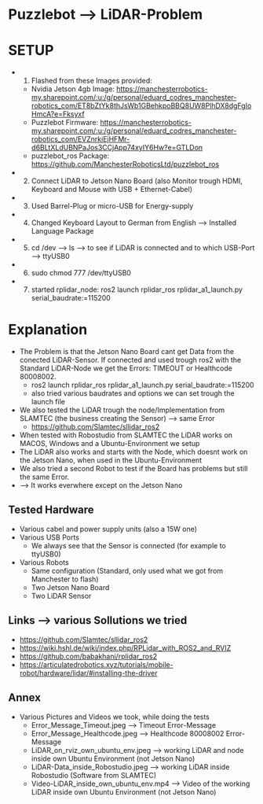 # Puzzlebot --> LiDAR-Problem

# SETUP
* 1) Flashed from these Images provided:
   * Nvidia Jetson 4gb Image: https://manchesterrobotics-my.sharepoint.com/:u:/g/personal/eduard_codres_manchester-robotics_com/ET8bZtYk8thJsWb1GBehkpoBBQ8UW8PlhDX8dgFgIoHmcA?e=Fksyxf
   * Puzzlebot Firmware: https://manchesterrobotics-my.sharepoint.com/:u:/g/personal/eduard_codres_manchester-robotics_com/EVZnrkiEjHFMr-d6BLtXLdUBNPaJos3CCjApp74xyIY6Hw?e=GTLDon
   * puzzlebot_ros Package: https://github.com/ManchesterRoboticsLtd/puzzlebot_ros
* 2) Connect LiDAR to Jetson Nano Board (also Monitor trough HDMI, Keyboard and Mouse with USB + Ethernet-Cabel)
* 3) Used Barrel-Plug or micro-USB for Energy-supply
* 4) Changed Keyboard Layout to German from English --> Installed Language Package
* 5) cd /dev --> ls --> to see if LiDAR is connected and to which USB-Port --> ttyUSB0
* 6) sudo chmod 777 /dev/ttyUSB0
* 7) started rplidar_node: ros2 launch rplidar_ros rplidar_a1_launch.py serial_baudrate:=115200    

# Explanation
* The Problem is that the Jetson Nano Board cant get Data from the conected LiDAR-Sensor. If connected and used trough ros2 with the Standard LiDAR-Node we get the Errors: TIMEOUT or Healthcode 80008002.
    * ros2 launch rplidar_ros rplidar_a1_launch.py serial_baudrate:=115200
    * also tried various baudrates and options we can set trough the launch file
* We also tested the LiDAR trough the node/Implementation from SLAMTEC (the business creating the Sensor) --> same Error
    * https://github.com/Slamtec/sllidar_ros2
* When tested with Robostudio from SLAMTEC the LiDAR works on MACOS, Windows and a Ubuntu-Environment we setup
* The LiDAR also works and starts with the Node, which doesnt work on the Jetson Nano, when used in the Ubuntu-Environment
* We also tried a second Robot to test if the Board has problems but still the same Error.
* --> It works everwhere except on the Jetson Nano 

## Tested Hardware

* Various cabel and power supply units (also a 15W one)
* Various USB Ports
    * We always see that the Sensor is connected (for example to ttyUSB0)
* Various Robots
    * Same configuration (Standard, only used what we got from Manchester to flash)
    * Two Jetson Nano Board
    * Two LiDAR Sensor

## Links --> various Sollutions we tried

* https://github.com/Slamtec/sllidar_ros2
* https://wiki.hshl.de/wiki/index.php/RPLidar_with_ROS2_and_RVIZ
* https://github.com/babakhani/rplidar_ros2
* https://articulatedrobotics.xyz/tutorials/mobile-robot/hardware/lidar/#installing-the-driver

## Annex

* Various Pictures and Videos we took, while doing the tests
   * Error_Message_Timeout.jpeg --> Timeout Error-Message
   * Error_Message_Healthcode.jpeg --> Healthcode 80008002 Error-Message
   * LiDAR_on_rviz_own_ubuntu_env.jpeg --> working LiDAR and node inside own Ubuntu Environment (not Jetson Nano)
   * LiDAR-Data_inside_Robostudio.jpeg --> working LiDAR inside Robostudio (Software from SLAMTEC)
   * Video-LiDAR_inside_own_ubuntu_env.mp4 --> Video of the working LiDAR inside own Ubuntu Environment (not Jetson Nano) 
